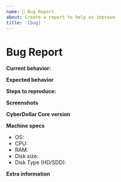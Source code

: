 ```yaml
---
name: 🐜 Bug Report
about: Create a report to help us improve
title: '[bug] '
---
```


<!-- Please make sure you are posting an technical issue related to CyberDollar Core. --> 

<!-- For general questions about CyberDollar or wallet recovery please use one of the various communities:
* [Cyberducation on reddit](https://www.reddit.com/r/cyberducation/)
* [Discord](https://discord.com/invite/cyberdollar) -->

<!-- ISSUES MISSING IMPORTANT INFORMATION MAY BE CLOSED WITHOUT INVESTIGATION. -->

# Bug Report

**Current behavior:**
<!-- Describe how the bug manifests. -->

**Expected behavior**
<!-- Describe what the behavior would be without the bug. -->

**Steps to reproduce:**
<!--  Please explain the steps required to duplicate the issue, especially if you are able to provide a sample application or sample code -->

**Screenshots**
<!-- If the issue is related to the GUI, screenshots can be added to this issue via drag & drop. -->

**CyberDollar Core version**
<!-- List the version number/commit ID, and if it is an official binary, self compiled or a distribution package such as PPA. -->

**Machine specs**
- OS:
- CPU:
- RAM:
- Disk size:
- Disk Type (HD/SDD):

**Extra information**
<!-- This is normally the contents of a `debug.log` or `config.log` file. Raw text or a link to a pastebin type site are preferred. -->